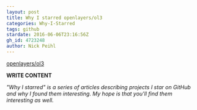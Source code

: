 ```yaml
---
layout: post
title: Why I starred openlayers/ol3
categories: Why-I-Starred
tags: github
stardate: 2016-06-06T23:16:56Z
gh_id: 4723248
author: Nick Peihl
---
```


[openlayers/ol3](https://github.com/openlayers/ol3)

**WRITE CONTENT**

*"Why I starred" is a series of articles describing projects I star on GitHub and why I found them interesting. My hope is that you'll find them interesting as well.*


